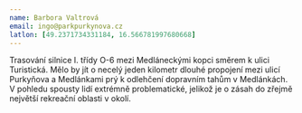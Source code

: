 ```yaml
---
name: Barbora Valtrová
email: ingo@parkpurkynova.cz
latlon: [49.2371734331184, 16.566781997680668]
---
```


Trasování silnice I. třídy O-6 mezi Medláneckými kopci směrem k ulici Turistická.
Mělo by jít o necelý jeden kilometr dlouhé propojení mezi ulicí Purkyňova a Medlánkami prý k odlehčení dopravním tahům v Medlánkách. V pohledu spousty lidí extrémně problematické, jelikož je o zásah do zřejmě největší rekreační oblasti v okolí. 
 